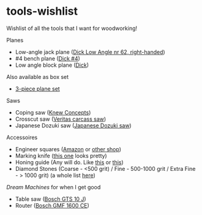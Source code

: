 # tools-wishlist
Wishlist of all the tools that I want for woodworking!

Planes
- Low-angle jack plane ([Dick Low Angle nr 62, right-handed](https://www.teygeler.nl/product/dick-original-low-angle-jack-plane-nr-62-703420/))
- #4 bench plane ([Dick #4](https://www.teygeler.nl/?product=dick-original-blokschaaf-nr-4-703331))
- Low angle block plane ([Dick](https://www.teygeler.nl/product/dick-original-lagehoek-12-blokschaaf-703334/))

Also available as box set
- [3-piece plane set](https://www.teygeler.nl/product/dick-original-schavenset-3-delig-rechtshandig-gebruik-703427/)

Saws
- Coping saw ([Knew Concepts](https://www.teygeler.nl/product/knew-concepts-figuurzaag-125-mm-712551/))
- Crosscut saw ([Veritas carcass saw](https://www.teygeler.nl/product/veritas-kapzaag-voor-zwaluwstaart-verbindingen-712920/))
- Japanese Dozuki saw ([Japanese Dozuki saw](https://www.teygeler.nl/product/japanse-dozuki-universal-extra-fine-240-afkorten-schulpen-712994/))

Accessoires
- Engineer squares ([Amazon](https://www.amazon.nl/Faithfull-Ingenieure-Geodriehoekset-4-delig-10/dp/B0006J39B2/ref=asc_df_B0006J39B2/) or [other shop](https://www.toolspecialist.nl/engineers-squares-set-4-piece-50-75-100-150mm-faithfull-ss-a-2-3-4-6))
- Marking knife ([this one](https://www.toolspecialist.nl/marking-knife-175mm-faithfull) looks pretty)
- Honing guide (Any will do. Like [this](https://www.toolspecialist.nl/honing-guide-faithfull) or [this](https://www.gereedschappro.nl/artikel/1437/axminster-rider-honing-guide.html))
- Diamond Stones (Coarse - <500 grit) / Fine - 500-1000 grit / Extra Fine - > 1000 grit) (a whole list [here](https://www.toolspecialist.nl/hand-tools/sharpening-tools/diamond-whetstones/diamond-whetstones?manufacturer=86))


*Dream Machines* for when I get good
- Table saw ([Bosch GTS 10 J](https://www.toolnation.nl/bosch-gts-10-j-compact-tafelzaag-254mm-2100w-0601b30500-4-jaar-dealer-garantie.html))
- Router ([Bosch GMF 1600 CE](https://www.toolnation.nl/bosch-gmf-1600-ce-professional-multifunctionele-frees-1600w-in-l-boxx-0601624002-4-jaar-dealer-garantie.html))
